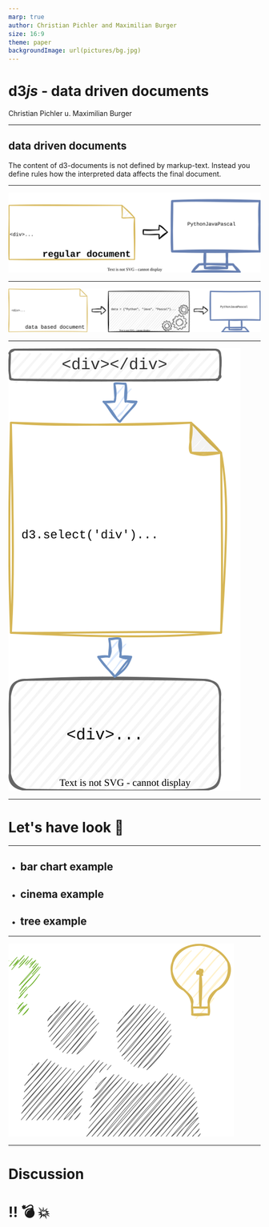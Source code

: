 ```yaml
---
marp: true
author: Christian Pichler and Maximilian Burger
size: 16:9
theme: paper
backgroundImage: url(pictures/bg.jpg)
---
```

# d3*js* - **d**ata **d**riven **d**ocuments
Christian Pichler u. Maximilian Burger

<!-- 
**Christian**
Werte Lehrveranstalttungsleiter, liebe Kollegen,
wir haben im Laufe des Semesters das Thema d3js behandelt.
Was wir dabei gelernt haben, stellen wir euch gerne vor.
-->

---
<!--
**Christian**
Was sind data-driven-documents?

 -->

## data driven documents
The content of d3-documents is not defined by markup-text. Instead you define rules how the interpreted data affects the final document.

<!-- paginate: true -->

---

<!--
**Christian**
Reguläres Dokument
definiert durch Markup-Sprache
-->

![bg height:35%](pictures/RegularDocument.svg)

---

<!--
**Christian**
data-driven Dokument
definiert durch Regeln und verarbeitenden Prozessor
!!!erzeugt finales Markup-Dokument   
-->

![bg height:25%](pictures/DataDrivenDocument.svg)

---
<!--
**Chrisitian**
einzelne gechainte Functions erklären,
besonders wichtig, warum werden neue <p>'s erzeugt
 -->

![bg height:80%](pictures/First_Intro.svg)

---

# Let's have look :telescope:

---

<!--
1. Example Max
2. Example Max
3. Example Christian
-->

- ## bar chart example

- ## cinema example

- ## tree example

---
<!--
**Max**
Steile Lernkurve - Vielzahl an Möglichkeiten
- krasse public Examples
- Aber nicht geeignet für Schnelles Charting/ Dashboarding
- Vergleich auf Example-Page Zeilen ChartJS
- Finale Meinung, Viele Möglichkeiten, Komplex in der Anwendung
-->


![bg height:60%](pictures/LessonsLearned.svg)

---

<!-- paginate: false -->

# Discussion
# :bangbang: :bomb: :boom:

